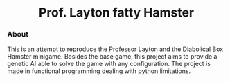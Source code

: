 <h1 id="title" align="center">Prof. Layton fatty Hamster</h1>

### About
This is an attempt to reproduce the Professor Layton and the Diabolical Box Hamster minigame.
Besides the base game, this project aims to provide a genetic AI able to solve the game with any configuration.
The project is made in functional programming dealing with python limitations.
